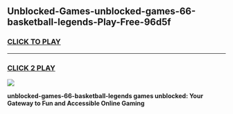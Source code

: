 
## Unblocked-Games-unblocked-games-66-basketball-legends-Play-Free-96d5f
<h3>
<a href="https://premium76.site?title=unblocked-games-66-basketball-legends&ref=18A1">CLICK TO PLAY</a></h3>
<hr>

<h3>
<a href="https://premium76.site?title=unblocked-games-66-basketball-legends&ref=18A1">CLICK 2 PLAY</a>
  
</h3>

<a href="https://premium76.site?title=unblocked-games-66-basketball-legends&ref=18A1"><img src="https://clearcache.store/games.png"></a>


**unblocked-games-66-basketball-legends games unblocked: Your Gateway to Fun and Accessible Online Gaming**
